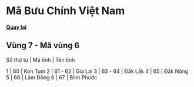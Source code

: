 # Mã Bưu Chính Việt Nam

**[Quay lại](https://khangshirokuma.github.io/MaBuuChinhVietNam/Danh_Sách/Mã_Tỉnh/Theo_Mã_Vùng/)**

## Vùng 7 - Mã vùng 6
  
Số thứ tự | Mã tỉnh | Tên tỉnh

1 | 60 | Kon Tum
2 | 61 - 62 | Gia Lai
3 | 63 - 64 | Đắk Lắk
4 | 65 | Đắk Nông
5 | 66 | Lâm Đồng
6 | 67 | Bình Phước
